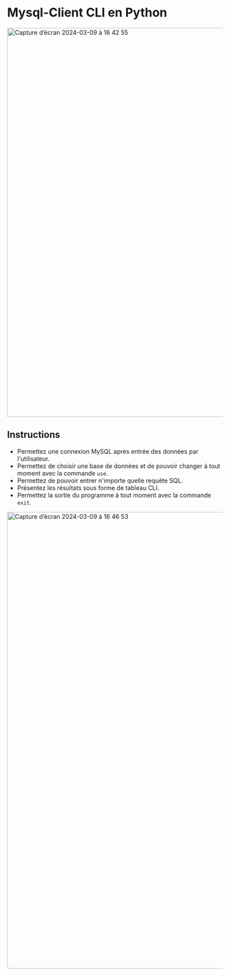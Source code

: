 # Mysql-Client CLI en Python

<img width="908" alt="Capture d’écran 2024-03-09 à 16 42 55" src="https://github.com/twnguydev/py-mysql-client/assets/154362306/4c0aea35-2090-4b4c-9857-522f14bf43df">

## Instructions

- Permettez une connexion MySQL après entrée des données par l'utilisateur.
- Permettez de choisir une base de données et de pouvoir changer à tout moment avec la commande `use`.
- Permettez de pouvoir entrer n'importe quelle requête SQL.
- Présentez les résultats sous forme de tableau CLI.
- Permettez la sortie du programme à tout moment avec la commande `exit`.

<img width="1066" alt="Capture d’écran 2024-03-09 à 16 46 53" src="https://github.com/twnguydev/py-mysql-client/assets/154362306/bae3b3f7-61c9-471c-92b8-39b91644212f">
